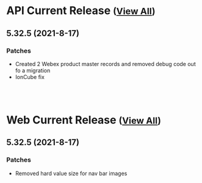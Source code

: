 
# API Current Release <small>([View All](/API.md))</small>
## 5.32.5 (2021-8-17)
### Patches 

- Created 2 Webex product master records and removed debug code out fo a migration
- IonCube fix

<br><br>
# Web Current Release <small>([View All](/Web.md))</small>
## 5.32.5 (2021-8-17)
### Patches 

- Removed hard value size for nav bar images

  
